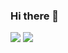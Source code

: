 ### Hi there 👋

<a href="https://xio1016.site" target="_blank"><img src="https://img.shields.io/badge/블로그-10A0CC?style=flat-square&logo=Arlo&logoColor=white"/></a>
<img src="https://img.shields.io/badge/dhthdrud@naver.com-EA4335?style=flat-square&logo=Gmail&logoColor=white"/>

<!--
**XIO1016/XIO1016** is a ✨ _special_ ✨ repository because its `README.md` (this file) appears on your GitHub profile.

Here are some ideas to get you started:

- 🔭 I’m currently working on ...
- 🌱 I’m currently learning ...
- 👯 I’m looking to collaborate on ...
- 🤔 I’m looking for help with ...
- 💬 Ask me about ...
- 📫 How to reach me: ...
- 😄 Pronouns: ...
- ⚡ Fun fact: ...
-->
